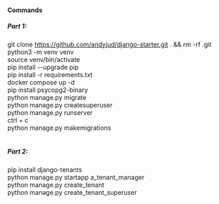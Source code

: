 #### Commands
##### Part 1:
git clone https://github.com/andyjud/django-starter.git . && rm -rf .git <br/>
python3 -m venv venv <br/>
source venv/bin/activate <br/>
pip install --upgrade pip <br/>
pip install -r requirements.txt <br/>
docker compose up -d <br/>
pip install psycopg2-binary <br/>
python manage.py migrate <br/>
python manage.py createsuperuser <br/>
python manage.py runserver <br/>
ctrl + c <br/>
python manage.py makemigrations<br/>
<br/>
##### Part 2:
pip install django-tenants <br/>
python manage.py startapp a_tenant_manager <br/>
python manage.py create_tenant <br/>
python manage.py create_tenant_superuser <br/>
